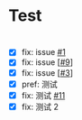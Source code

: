 # Test

# 
- [x] fix: issue [#1](1)
- [x] fix: issue [[#9](https://github.com/imhuso/test/issues/9)]
- [x] fix: issue [[#3](https://github.com/imhuso/test/issues/3)]
- [x] pref: 测试
- [x] fix: 测试 [#11](https://github.com/imhuso/test/issues/11)
- [x] fix: 测试 2

# 
